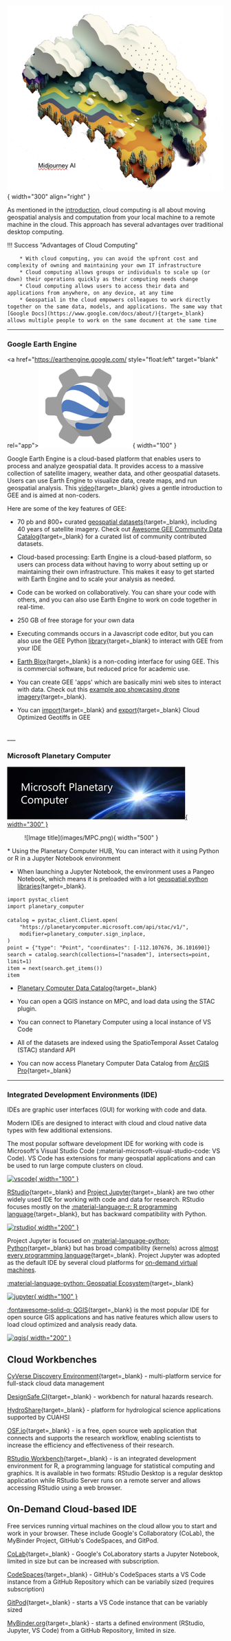 ![blah](images/midjourney_cloud.png){ width="300" align="right" }

As mentioned in the [introduction](index.md#cloud-compute), cloud computing is all about moving geospatial analysis and computation from your local machine to a remote machine in the cloud. This approach has several advantages over traditional desktop computing.

!!! Success "Advantages of Cloud Computing"
        
        * With cloud computing, you can avoid the upfront cost and complexity of owning and maintaining your own IT infrastructure
        * Cloud computing allows groups or individuals to scale up (or down) their operations quickly as their computing needs change
        * Cloud computing allows users to access their data and applications from anywhere, on any device, at any time
        * Geospatial in the cloud empowers colleagues to work directly together on the same data, models, and applications. The same way that [Google Docs](https://www.google.com/docs/about/){target=_blank} allows multiple people to work on the same document at the same time

___

### Google Earth Engine

<a href="https://earthengine.google.com/ style="float:left" target="blank" rel="app">![app](images/gee2.png){ width="100" } </a>

Google Earth Engine is a cloud-based platform that enables users to process and analyze geospatial data. It provides access to a massive collection of satellite imagery, weather data, and other geospatial datasets. Users can use Earth Engine to visualize data, create maps, and run geospatial analysis. This [video](https://www.youtube.com/watch?v=HofrUehuEk4){target=_blank} gives a gentle introduction to GEE and is aimed at non-coders.

Here are some of the key features of GEE:

* 70 pb and 800+ curated [geospatial datasets](https://developers.google.com/earth-engine/datasets){target=_blank}, including 40 years of satellite imagery. Check out [Awesome GEE Community Data Catalog](https://gee-community-catalog.org/){target=_blank} for a curated list of community contributed datasets.

* Cloud-based processing: Earth Engine is a cloud-based platform, so users can process data without having to worry about setting up or maintaining their own infrastructure. This makes it easy to get started with Earth Engine and to scale your analysis as needed.

* Code can be worked on collaboratively. You can share your code with others, and you can also use Earth Engine to work on code together in real-time.

* 250 GB of free storage for your own data

* Executing commands occurs in a Javascript code editor, but you can also use the GEE Python [library](https://developers.google.com/earth-engine/guides/python_install){target=_blank} to interact with GEE from your IDE

* [Earth Blox](https://www.earthblox.io/){target=_blank} is a non-coding interface for using GEE. This is commercial software, but reduced price for academic use.

* You can create GEE 'apps' which are basically mini web sites to interact with data. Check out this [example app showcasing drone imagery](https://bit.ly/srer-drone-2019){target=_blank}.

* You can [import](https://developers.google.com/earth-engine/guides/image_overview){target=_blank} and [export](https://developers.google.com/earth-engine/guides/exporting_images){target=_blank} Cloud Optimized Geotiffs in GEE




</br>
___

### Microsoft Planetary Computer
<a href="https://planetarycomputer.microsoft.com/" align="right" target="blank" rel="MPC">![MPC](images/MPC2.jpeg){ width="300" } </a>

<figure markdown>
  ![Image title](images/MPC.png){ width="500" }
  <figcaption> </figcaption>
</figure>
* Using the Planetary Computer HUB, You can interact with it using Python or R in a Jupyter Notebook environment

* When launching a Jupyter Notebook, the environment uses a Pangeo Notebook, which means it is preloaded with a lot [geospatial python libraries](https://github.com/pangeo-data/pangeo-docker-images/blob/master/pangeo-notebook/packages.txt){target=_blank}. 

```
import pystac_client
import planetary_computer

catalog = pystac_client.Client.open(
    "https://planetarycomputer.microsoft.com/api/stac/v1/",
    modifier=planetary_computer.sign_inplace,
)
point = {"type": "Point", "coordinates": [-112.107676, 36.101690]}
search = catalog.search(collections=["nasadem"], intersects=point, limit=1)
item = next(search.get_items())
item
```




* [Planetary Computer Data Catalog](https://planetarycomputer.microsoft.com/catalog){target=_blank} 

* You can open a QGIS instance on MPC, and load data using the STAC plugin. 

* You can connect to Planetary Computer using a local instance of VS Code

* All of the datasets are indexed using the SpatioTemporal Asset Catalog (STAC) standard API

* You can now access Planetary Computer Data Catalog from [ArcGIS Pro](https://www.esri.com/en-us/c/product/arcgis-for-microsoft-planetary-computer){target=_blank}

___
### Integrated Development Environments (IDE) 

IDEs are graphic user interfaces (GUI) for working with code and data.

Modern IDEs are designed to interact with cloud and cloud native data types with few additional extensions.

The most popular software development IDE for working with code is Microsoft's Visual Studio Code (:material-microsoft-visual-studio-code: VS Code). VS Code has extensions for many geospatial applications and can be used to run large compute clusters on cloud.

<a href="https://code.visualstudio.com/" align="left" target="blank" rel="vscode">![vscode](https://upload.wikimedia.org/wikipedia/commons/thumb/9/9a/Visual_Studio_Code_1.35_icon.svg/240px-Visual_Studio_Code_1.35_icon.svg.png){ width="100" }</a>

[RStudio](https://rstudio.com){target=_blank} and [Project Jupyter](https://jupyter.org/){target=_blank} are two other widely used IDE for working with code and data for research. RStudio focuses mostly on the [:material-language-r: R programming language](https://www.r-project.org/){target=_blank}, but has backward compatibility with Python. 

<a href="https://rstudio.com/" align="left" target="blank" rel="rstudio">![rstudio](https://www.rstudio.com/wp-content/uploads/2018/10/RStudio-Logo.png){ width="200" }</a>

Project Jupyter is focused on [:material-language-python: Python](https://www.python.org/){target=_blank} but has broad compatibility (kernels) across [almost every programming language](https://github.com/jupyter/jupyter/wiki/Jupyter-kernels){target=_blank}. Project Jupyter was adopted as the default IDE by several cloud platforms for [on-demand virtual machines](#on-demand-cloud-based-ide).

[:material-language-python: Geospatial Ecosystem](https://ecosystem.pythongis.org/){target=_blank}

<a href="https://jupyter.org/" align="left" target="blank" rel="jupyter">![jupyter](https://upload.wikimedia.org/wikipedia/commons/thumb/3/38/Jupyter_logo.svg/207px-Jupyter_logo.svg.png){ width="100" }</a>

[:fontawesome-solid-q: QGIS](https://qgis.org){target=_blank} is the most popular IDE for open source GIS applications and has native features which allow users to load cloud optimized and analysis ready data.

<a href="https://qgis.org" align="left" target="blank" rel="qgis">![qgis](https://upload.wikimedia.org/wikipedia/commons/thumb/c/c2/QGIS_logo%2C_2017.svg/640px-QGIS_logo%2C_2017.svg.png){ width="200" }</a>



## Cloud Workbenches

[CyVerse Discovery Environment](https://de.cyverse.org/){target=_blank} - multi-platform service for full-stack cloud data management 

[DesignSafe CI](https://www.designsafe-ci.org/){target=_blank} - workbench for natural hazards research.
   
[HydroShare](https://www.hydroshare.org/){target=_blank} - platform for hydrological science applications supported by CUAHSI 

[OSF.io](https://osf.io/){target=_blank} - is a free, open source web application that connects and supports the research workflow, enabling scientists to increase the efficiency and effectiveness of their research.

[RStudio Workbench](https://www.rstudio.com/products/workbench/){target=_blank} -  is an integrated development environment for R, a programming language for statistical computing and graphics. It is available in two formats: RStudio Desktop is a regular desktop application while RStudio Server runs on a remote server and allows accessing RStudio using a web browser.

## On-Demand Cloud-based IDE

Free services running virtual machines on the cloud allow you to start and work in your browser. These include Google's Collaboratory (CoLab), the MyBinder Project, GitHub's CodeSpaces, and GitPod. 

[CoLab](https://colab.research.google.com/){target=_blank} - Google's CoLaboratory starts a Jupyter Notebook, limited in size but can be increased with subscription.                

[CodeSpaces](https://github.com/features/codespaces){target=_blank} - GitHub's CodeSpaces starts a VS Code instance from a GitHub Repository which can be variabily sized (requires subscription)      

[GitPod](https://www.gitpod.io/){target=_blank} - starts a VS Code instance that can be variably sized 

[MyBinder.org](https://mybinder.org/){target=_blank} - starts a defined environment (RStudio, Jupyter, VS Code) from a GitHub Repository, limited in size.                       
     


